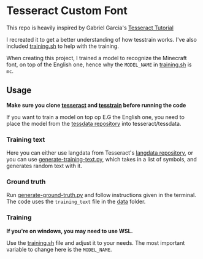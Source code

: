 # Tesseract Custom Font
This repo is heavily inspired by Gabriel Garcia's [Tesseract Tutorial](https://github.com/astutejoe/tesseract_tutorial)

I recreated it to get a better understanding of how tesstrain works. I've also included [training.sh](./training.sh) to help with the training.

When creating this project, I trained a model to recognize the Minecraft font, on top of the English one, hence why the `MODEL_NAME` in [training.sh](./training.sh) is `mc`.

## Usage
**Make sure you clone [tesseract](https://github.com/tesseract-ocr/tesseract) and [tesstrain](https://github.com/tesseract-ocr/tesstrain) before running the code**

If you want to train a model on top op E.G the English one, you need to place the model from the [tessdata repository](https://github.com/tesseract-ocr/tessdata) into tesseract/tessdata.

### Training text
Here you can either use langdata from Tesseract's [langdata repository](https://github.com/tesseract-ocr/langdata), or you can use [generate-training-text.py](./generate-training-text.py), which takes in a list of symbols, and generates random text with it.

### Ground truth
Run [generate-ground-truth.py](./generate-ground-truth.py) and follow instructions given in the terminal. The code uses the `training_text` file in the [data](./data) folder.

### Training
**If you're on windows, you may need to use WSL.**

Use the [training.sh](./training.sh) file and adjust it to your needs. The most important variable to change here is the `MODEL_NAME`.